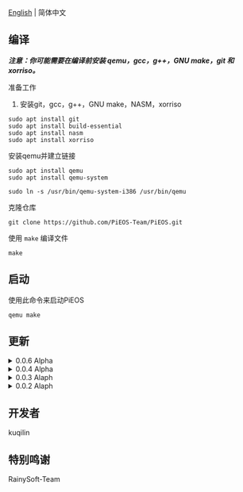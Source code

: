 [English](README.md) | 简体中文

## 编译


<i><strong> 注意：你可能需要在编译前安装 qemu，gcc，g++，GNU make，git 和 xorriso。</strong></i>

准备工作

1. 安装git，gcc，g++，GNU make，NASM，xorriso

```bush
sudo apt install git
sudo apt install build-essential
sudo apt install nasm
sudo apt install xorriso
```


安装qemu并建立链接


```bush
sudo apt install qemu
sudo apt install qemu-system

sudo ln -s /usr/bin/qemu-system-i386 /usr/bin/qemu
```


克隆仓库


```bush
git clone https://github.com/PiEOS-Team/PiEOS.git
```


使用 `make` 编译文件


```bush
make
```


## 启动


使用此命令来启动PiEOS

```bush
qemu make
```


## 更新

<details>

<summary>0.0.6 Alpha</summary>

- 由 iso 启动

- 修复了一些问题

- 增加 debug 功能

- 支持字符串

</details>

<details>

<summary>0.0.4 Alpha</summary>

- 修复了一些问题

- 由RainySoft-Team编译

- 非常感谢RainySoft-Team

</details>

<details>


<summary>0.0.3 Alaph</summary>


- 增加输入输出函数


- 移除了HIM :)


</details>


<details>


<summary>0.0.2 Alaph</summary>

- 修复了无法编译的问题（缺少floppy.img）

</details>


## 开发者

kuqilin

## 特别鸣谢

RainySoft-Team



